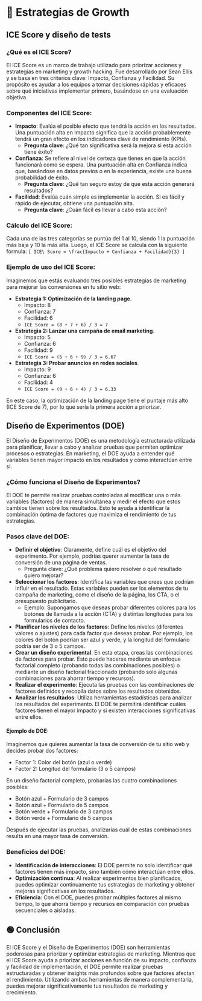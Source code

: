 # 📐​ Estrategias de Growth

## ICE Score y diseño de tests
### ¿Qué es el ICE Score?
El ICE Score es un marco de trabajo utilizado para priorizar acciones y estrategias en marketing y growth hacking. Fue desarrollado por Sean Ellis y se basa en tres criterios clave: Impacto, Confianza y Facilidad. Su propósito es ayudar a los equipos a tomar decisiones rápidas y eficaces sobre qué iniciativas implementar primero, basándose en una evaluación objetiva.

### Componentes del ICE Score:
- **Impacto**: Evalúa el posible efecto que tendrá la acción en los resultados. Una puntuación alta en Impacto significa que la acción probablemente tendrá un gran efecto en los indicadores clave de rendimiento (KPIs).
    - **Pregunta clave**: ¿Qué tan significativa será la mejora si esta acción tiene éxito?
- **Confianza**: Se refiere al nivel de certeza que tienes en que la acción funcionará como se espera. Una puntuación alta en Confianza indica que, basándose en datos previos o en la experiencia, existe una buena probabilidad de éxito.
    - **Pregunta clave**: ¿Qué tan seguro estoy de que esta acción generará resultados?
- **Facilidad**: Evalúa cuán simple es implementar la acción. Si es fácil y rápido de ejecutar, obtiene una puntuación alta.
    - **Pregunta clave**: ¿Cuán fácil es llevar a cabo esta acción?

### Cálculo del ICE Score:
Cada una de las tres categorías se puntúa del 1 al 10, siendo 1 la puntuación más baja y 10 la más alta. Luego, el ICE Score se calcula con la siguiente fórmula: `[ ICE\ Score = \frac{Impacto + Confianza + Facilidad}{3} ]`

### Ejemplo de uso del ICE Score:
Imaginemos que estás evaluando tres posibles estrategias de marketing para mejorar las conversiones en tu sitio web:
- **Estrategia 1: Optimización de la landing page**.
    - Impacto: 8
    - Confianza: 7
    - Facilidad: 6
    - `ICE Score = (8 + 7 + 6) / 3 = 7`
- **Estrategia 2: Lanzar una campaña de email marketing**.
    - Impacto: 5
    - Confianza: 6
    - Facilidad: 9
    - `ICE Score = (5 + 6 + 9) / 3 = 6.67`
- **Estrategia 3: Probar anuncios en redes sociales**.
    - Impacto: 9
    - Confianza: 6
    - Facilidad: 4
    - `ICE Score = (9 + 6 + 4) / 3 = 6.33`


En este caso, la optimización de la landing page tiene el puntaje más alto (ICE Score de 7), por lo que sería la primera acción a priorizar.

## Diseño de Experimentos (DOE)
El Diseño de Experimentos (DOE) es una metodología estructurada utilizada para planificar, llevar a cabo y analizar pruebas que permiten optimizar procesos o estrategias. En marketing, el DOE ayuda a entender qué variables tienen mayor impacto en los resultados y cómo interactúan entre sí.

### ¿Cómo funciona el Diseño de Experimentos?
El DOE te permite realizar pruebas controladas al modificar una o más variables (factores) de manera simultánea y medir el efecto que estos cambios tienen sobre los resultados. Esto te ayuda a identificar la combinación óptima de factores que maximiza el rendimiento de tus estrategias.

### Pasos clave del DOE:
- **Definir el objetivo**: Claramente, define cuál es el objetivo del experimento. Por ejemplo, podrías querer aumentar la tasa de conversión de una página de ventas.
    - Pregunta clave: ¿Qué problema quiero resolver o qué resultado quiero mejorar?
- **Seleccionar los factores**: Identifica las variables que crees que podrían influir en el resultado. Estas variables pueden ser los elementos de tu campaña de marketing, como el diseño de la página, los CTA, o el presupuesto publicitario.
    - Ejemplo: Supongamos que deseas probar diferentes colores para los botones de llamada a la acción (CTA) y distintas longitudes para los formularios de contacto.
- **Planificar los niveles de los factores**: Define los niveles (diferentes valores o ajustes) para cada factor que deseas probar. Por ejemplo, los colores del botón podrían ser azul y verde, y la longitud del formulario podría ser de 3 o 5 campos.
- **Crear un diseño experimental**: En esta etapa, creas las combinaciones de factores para probar. Esto puede hacerse mediante un enfoque factorial completo (probando todas las combinaciones posibles) o mediante un diseño factorial fraccionado (probando solo algunas combinaciones para ahorrar tiempo y recursos).
- **Realizar el experimento**: Ejecuta las pruebas con las combinaciones de factores definidos y recopila datos sobre los resultados obtenidos.
- **Analizar los resultados**: Utiliza herramientas estadísticas para analizar los resultados del experimento. El DOE te permitirá identificar cuáles factores tienen el mayor impacto y si existen interacciones significativas entre ellos.

#### Ejemplo de DOE:
Imaginemos que quieres aumentar la tasa de conversión de tu sitio web y decides probar dos factores:
- Factor 1: Color del botón (azul o verde)
- Factor 2: Longitud del formulario (3 o 5 campos)

En un diseño factorial completo, probarías las cuatro combinaciones posibles:
- Botón azul + Formulario de 3 campos
- Botón azul + Formulario de 5 campos
- Botón verde + Formulario de 3 campos
- Botón verde + Formulario de 5 campos

Después de ejecutar las pruebas, analizarías cuál de estas combinaciones resulta en una mayor tasa de conversión.

### Beneficios del DOE:
- **Identificación de interacciones**: El DOE permite no solo identificar qué factores tienen más impacto, sino también cómo interactúan entre ellos.
- **Optimización continua**: Al realizar experimentos bien planificados, puedes optimizar continuamente tus estrategias de marketing y obtener mejoras significativas en los resultados.
- **Eficiencia**: Con el DOE, puedes probar múltiples factores al mismo tiempo, lo que ahorra tiempo y recursos en comparación con pruebas secuenciales o aisladas.

## 🟢 Conclusión
El ICE Score y el Diseño de Experimentos (DOE) son herramientas poderosas para priorizar y optimizar estrategias de marketing. Mientras que el ICE Score ayuda a priorizar acciones en función de su impacto, confianza y facilidad de implementación, el DOE permite realizar pruebas estructuradas y obtener insights más profundos sobre qué factores afectan el rendimiento. Utilizando ambas herramientas de manera complementaria, puedes mejorar significativamente tus resultados de marketing y crecimiento.